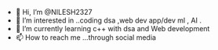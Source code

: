 - 👋 Hi, I’m @NILESH2327
- 👀 I’m interested in ..coding dsa ,web dev app/dev ml , AI .
- 🌱 I’m currently learning c++ with dsa and Web development 
- 📫 How to reach me ...through social media 
<!---HII i AM NILESH KUMAR.--->
<!---
NILESH2327/NILESH2327 is a ✨ special ✨ repository because its `README.md` (this file) appears on your GitHub profile.
You can click the Preview link to take a look at your changes.
--->

